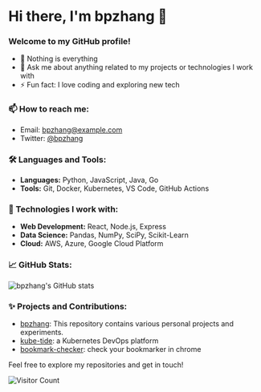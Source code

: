 # Hi there, I'm bpzhang 👋

### Welcome to my GitHub profile!

- 🔭 Nothing is everything
- 💬 Ask me about anything related to my projects or technologies I work with
- ⚡ Fun fact: I love coding and exploring new tech

### 📫 How to reach me:
- Email: [bpzhang@example.com](mailto:bpzhang@example.com)
- Twitter: [@bpzhang](https://twitter.com/bpzhang)

### 🛠 Languages and Tools:
- **Languages:** Python, JavaScript, Java, Go
- **Tools:** Git, Docker, Kubernetes, VS Code, GitHub Actions

### 🔧 Technologies I work with:
- **Web Development:** React, Node.js, Express
- **Data Science:** Pandas, NumPy, SciPy, Scikit-Learn
- **Cloud:** AWS, Azure, Google Cloud Platform

### 📈 GitHub Stats:
![bpzhang's GitHub stats](https://github-readme-stats.vercel.app/api?username=bpzhang&show_icons=true&theme=radical)

### ✨ Projects and Contributions:
- [bpzhang](https://github.com/bpzhang/bpzhang): This repository contains various personal projects and experiments.
- [kube-tide](https://github.com/bpzhang/kube-tide): a Kubernetes DevOps platform
- [bookmark-checker](https://github.com/bpzhang/bookmark-checker): check your bookmarker in chrome



Feel free to explore my repositories and get in touch!

![Visitor Count](https://profile-counter.glitch.me/{bpzhang}/count.svg)
